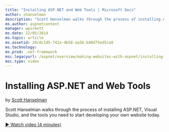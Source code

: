 ```yaml
---
title: "Installing ASP.NET and Web Tools | Microsoft Docs"
author: shanselman
description: "Scott Hanselman walks through the process of installing ASP.NET, Visual Studio, and the tools you need to start developing your own website today."
ms.author: aspnetcontent
manager: wpickett
ms.date: 12/05/2014
ms.topic: article
ms.assetid: 20c0c1d5-741a-4b58-aa5b-b40d75ed5ca8
ms.technology: 
ms.prod: .net-framework
msc.legacyurl: /aspnet/overview/making-websites-with-aspnet/installing-aspnet-and-web-tools
msc.type: video
---
```

Installing ASP.NET and Web Tools
====================
by [Scott Hanselman](https://github.com/shanselman)

Scott Hanselman walks through the process of installing ASP.NET, Visual Studio, and the tools you need to start developing your own website today.

[&#9654; Watch video (4 minutes)](https://channel9.msdn.com/Blogs/ASP-NET-Site-Videos/installing-aspnet-and-web-tools)